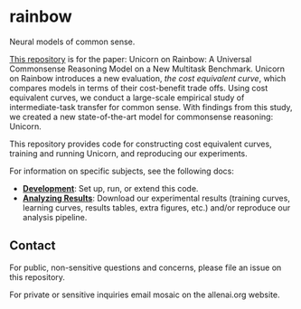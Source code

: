 rainbow
=======
Neural models of common sense.

[This repository][source] is for the paper: Unicorn on Rainbow: A Universal
Commonsense Reasoning Model on a New Multitask Benchmark. Unicorn on Rainbow
introduces a new evaluation, *the cost equivalent curve*, which compares models
in terms of their cost-benefit trade offs. Using cost equivalent curves, we
conduct a large-scale empirical study of intermediate-task transfer for common
sense. With findings from this study, we created a new state-of-the-art model
for commonsense reasoning: Unicorn.

This repository provides code for constructing cost equivalent curves, training
and running Unicorn, and reproducing our experiments.

For information on specific subjects, see the following docs:

  - **[Development][development]**: Set up, run, or extend this code.
  - **[Analyzing Results][analyzing-results]**: Download our experimental
    results (training curves, learning curves, results tables, extra figures,
    etc.) and/or reproduce our analysis pipeline.


Contact
-------
For public, non-sensitive questions and concerns, please file an issue on this
repository.

For private or sensitive inquiries email mosaic on the allenai.org website.


[analyzing-results]: ./docs/analyzing-results.md
[development]: ./docs/development.md
[source]: https://github.com/allenai/rainbow
